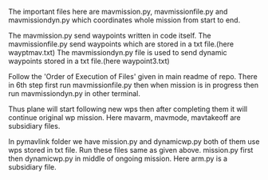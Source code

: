 The important files here are mavmission.py, mavmissionfile.py and mavmissiondyn.py which coordinates whole mission from start to end.

The mavmission.py send waypoints written in code itself.
The mavmissionfile.py send waypoints which are stored in a txt file.(here wayptmav.txt)
The mavmissiondyn.py file is used to send dynamic waypoints stored in a txt file.(here waypoint3.txt)

Follow the 'Order of Execution of Files' given in main readme of repo. 
There in 6th step first run mavmissionfile.py then when mission is in progress then run mavmissiondyn.py in other terminal.

Thus plane will start following new wps then after completing them it will continue original wp mission.
Here mavarm, mavmode, mavtakeoff are subsidiary files. 

In pymavlink folder we have mission.py and dynamicwp.py both of them use wps stored in txt file.
Run these files same as given above. mission.py first then dynamicwp.py in middle of ongoing mission.
Here arm.py is a subsidiary file.
